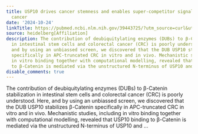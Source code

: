 ```yaml
---
title: USP10 drives cancer stemness and enables super-competitor signalling in colorectal
  cancer
date: '2024-10-24'
linkTitle: https://pubmed.ncbi.nlm.nih.gov/39443725/?utm_source=curl&utm_medium=rss&utm_campaign=pubmed-2&utm_content=1FakS-2QOkCT8HsMOQP1bCRQ4YzyumYOmxmF0moLsQ3dFB1E9V&fc=20220326224207&ff=20241024201603&v=2.18.0.post9+e462414
source: heidelberg[Affiliation]
description: The contribution of deubiquitylating enzymes (DUBs) to β-Catenin stabilization
  in intestinal stem cells and colorectal cancer (CRC) is poorly understood. Here,
  and by using an unbiassed screen, we discovered that the DUB USP10 stabilizes β-Catenin
  specifically in APC-truncated CRC in vitro and in vivo. Mechanistic studies, including
  in vitro binding together with computational modelling, revealed that USP10 binding
  to β-Catenin is mediated via the unstructured N-terminus of USP10 and ...
disable_comments: true
---
```

The contribution of deubiquitylating enzymes (DUBs) to β-Catenin stabilization in intestinal stem cells and colorectal cancer (CRC) is poorly understood. Here, and by using an unbiassed screen, we discovered that the DUB USP10 stabilizes β-Catenin specifically in APC-truncated CRC in vitro and in vivo. Mechanistic studies, including in vitro binding together with computational modelling, revealed that USP10 binding to β-Catenin is mediated via the unstructured N-terminus of USP10 and ...